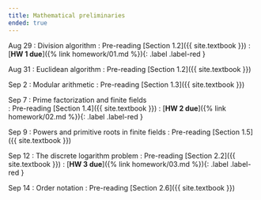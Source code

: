 ```yaml
---
title: Mathematical preliminaries
ended: true
---
```


Aug 29
: Division algorithm
  : Pre-reading [Section 1.2]({{ site.textbook }})
: [**HW 1 due**]({% link homework/01.md %}){: .label .label-red }

Aug 31
: Euclidean algorithm
  : Pre-reading [Section 1.2]({{ site.textbook }})

Sep 2
: Modular arithmetic
  : Pre-reading [Section 1.3]({{ site.textbook }})

Sep 7
: Prime factorization and finite fields  
  : Pre-reading [Section 1.4]({{ site.textbook }})
: [**HW 2 due**]({% link homework/02.md %}){: .label .label-red }

Sep 9
: Powers and primitive roots in finite fields
  : Pre-reading [Section 1.5]({{ site.textbook }})

Sep 12
: The discrete logarithm problem 
  : Pre-reading [Section 2.2]({{ site.textbook }}) 
: [**HW 3 due**]({% link homework/03.md %}){: .label .label-red }

Sep 14
: Order notation
  : Pre-reading [Section 2.6]({{ site.textbook }}) 
